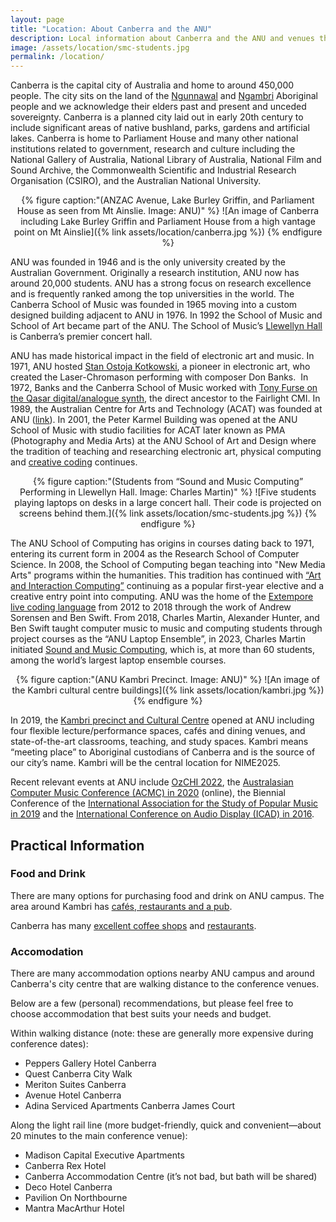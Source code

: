 ```yaml
---
layout: page  
title: "Location: About Canberra and the ANU"
description: Local information about Canberra and the ANU and venues that will be used for NIME2025.
image: /assets/location/smc-students.jpg
permalink: /location/
---
```


Canberra is the capital city of Australia and home to around 450,000 people. The city sits on the land of the [Ngunnawal](https://www.ngunnawal.org) and [Ngambri](http://www.ngambri.org) Aboriginal people and we acknowledge their elders past and present and unceded sovereignty. Canberra is a planned city laid out in early 20th century to include significant areas of native bushland, parks, gardens and artificial lakes. Canberra is home to Parliament House and many other national institutions related to government, research and culture including the National Gallery of Australia, National Library of Australia, National Film and Sound Archive, the Commonwealth Scientific and Industrial Research Organisation (CSIRO), and the Australian National University.

<div style="text-align: center;">
{% figure caption:"(ANZAC Avenue, Lake Burley Griffin, and Parliament House as seen from Mt Ainslie. Image: ANU)" %}
![An image of Canberra including Lake Burley Griffin and Parliament House from a high vantage point on Mt Ainslie]({% link assets/location/canberra.jpg %})
{% endfigure %}
</div>

ANU was founded in 1946 and is the only university created by the Australian Government. Originally a research institution, ANU now has around 20,000 students. ANU has a strong focus on research excellence and is frequently ranked among the top universities in the world. The Canberra School of Music was founded in 1965 moving into a custom designed building adjacent to ANU in 1976. In 1992 the School of Music and School of Art became part of the ANU. The School of Music’s [Llewellyn Hall](https://llewellynhall.com.au) is Canberra’s premier concert hall.

ANU has made historical impact in the field of electronic art and music. In 1971, ANU hosted [Stan Ostoja Kotkowski](https://adb.anu.edu.au/biography/ostojakotkowski-joseph-stanislaw--stan-21621), a pioneer in electronic art, who created the Laser-Chromason performing with composer Don Banks.  In 1972, Banks and the Canberra School of Music worked with [Tony Furse on the Qasar digital/analogue synth](https://120years.net/qasar-iii-m8-tony-furse-australia-1970-1976/), the direct ancestor to the Fairlight CMI. In 1989, the Australian Centre for Arts and Technology (ACAT) was founded at ANU ([link](http://www.avatar.com.au/courses/acat/)). In 2001, the Peter Karmel Building was opened at the ANU School of Music with studio facilities for ACAT later known as PMA (Photography and Media Arts) at the ANU School of Art and Design where the tradition of teaching and researching electronic art, physical computing and [creative coding](https://programsandcourses.anu.edu.au/2023/course/DESN2002) continues.

<div style="text-align: center;">
{% figure caption:"(Students from “Sound and Music Computing” Performing in Llewellyn Hall. Image: Charles Martin)" %}
![Five students playing laptops on desks in a large concert hall. Their code is projected on screens behind them.]({% link assets/location/smc-students.jpg %})
{% endfigure %}
</div>

The ANU School of Computing has origins in courses dating back to 1971, entering its current form in 2004 as the Research School of Computer Science. In 2008, the School of Computing began teaching into "New Media Arts" programs within the humanities. This tradition has continued with [“Art and Interaction Computing”](https://comp.anu.edu.au/courses/comp1720/) continuing as a popular first-year elective and a creative entry point into computing. ANU was the home of the [Extempore live coding language](https://github.com/digego/extempore) from 2012 to 2018 through the work of Andrew Sorensen and Ben Swift. From 2018, Charles Martin, Alexander Hunter, and Ben Swift taught computer music to music and computing students through project courses as the “ANU Laptop Ensemble”, in 2023, Charles Martin initiated [Sound and Music Computing](https://comp.anu.edu.au/courses/laptop-ensemble/), which is, at more than 60 students, among the world’s largest laptop ensemble courses.

<div style="text-align: center;">
{% figure caption:"(ANU Kambri Precinct. Image: ANU)" %}
![An image of the Kambri cultural centre buildings]({% link assets/location/kambri.jpg %})
{% endfigure %}
</div>

In 2019, the [Kambri precinct and Cultural Centre](https://kambri.com.au/venues/cultural-centre/) opened at ANU including four flexible lecture/performance spaces, cafés and dining venues, and state-of-the-art classrooms, teaching, and study spaces. Kambri means “meeting place” to Aboriginal custodians of Canberra and is the source of our city’s name. Kambri will be the central location for NIME2025.

Recent relevant events at ANU include [OzCHI 2022](http://www.ozchi.org/2022/), the [Australasian Computer Music Conference (ACMC) in 2020](https://australasian-computer-music-association.github.io/acmc2020/index.html) (online), the Biennial Conference of the [International Association for the Study of Popular Music in 2019](https://www.iaspm.net/iaspm-xx-canberra-2019-proceedings-are-online/) and the [International Conference on Audio Display (ICAD) in 2016](https://www.icad.org/icad2016/).

## Practical Information

### Food and Drink

There are many options for purchasing food and drink on ANU campus. The area around Kambri has [cafés, restaurants and a pub](https://kambri.com.au/eat-drink-shop/).

Canberra has many [excellent coffee shops](https://www.timeout.com/australia/restaurants/best-places-coffee-in-canberra) and [restaurants](https://visitcanberra.com.au/articles/10-casual-restaurants-worth-travelling-for-in-canberra).

### Accomodation

There are many accommodation options nearby ANU campus and around Canberra's city centre that are walking distance to the conference venues.

Below are a few (personal) recommendations, but please feel free to choose accommodation that best suits your needs and budget.

Within walking distance (note: these are generally more expensive during conference dates):
- Peppers Gallery Hotel Canberra
- Quest Canberra City Walk
- Meriton Suites Canberra
- Avenue Hotel Canberra
- Adina Serviced Apartments Canberra James Court

Along the light rail line (more budget-friendly, quick and convenient—about 20 minutes to the main conference venue):
- Madison Capital Executive Apartments
- Canberra Rex Hotel
- Canberra Accommodation Centre (it’s not bad, but bath will be shared)
- Deco Hotel Canberra
- Pavilion On Northbourne
- Mantra MacArthur Hotel


